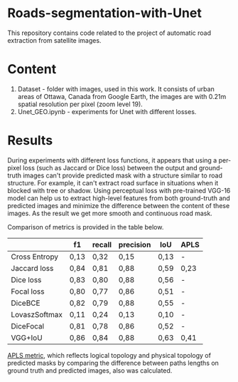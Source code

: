# Roads-segmentation-with-Unet

This repository contains code related to the project of automatic road extraction from satellite images.

# Content
1. Dataset - folder with images, used in this work. It consists of urban areas of Ottawa, Canada from Google Earth, the images are with 0.21m spatial resolution per pixel (zoom level 19).
2. Unet_GEO.ipynb - experiments for Unet with different losses.


# Results
During experiments with different loss functions, it appears that using a per-pixel loss (such as Jaccard or Dice loss) between the output and ground-truth images can't provide predicted mask with a structure similar to road structure. For example, it can't extract road surface in situations when it blocked with tree or shadow. Using perceptual loss with pre-trained VGG-16 model can help us to extract high-level features from both ground-truth and predicted images and minimize the difference between the content of these images. As the result we get more smooth and continuous road mask. 

Comparison of metrics is provided in the table below.

|               | f1   | recall | precision | IoU  | APLS |
|---------------|------|--------|-----------|------|------|
| Cross Entropy | 0,13 | 0,32   | 0,15      | 0,13 | -    |
| Jaccard loss  | 0,84 | 0,81   | 0,88      | 0,59 | 0,23 |
| Dice loss     | 0,83 | 0,80   | 0,88      | 0,56 | -    |
| Focal loss    | 0,80 | 0,77   | 0,86      | 0,51 | -    |
| DiceBCE       | 0,82 | 0,79   | 0,88      | 0,55 | -    |
| LovaszSoftmax | 0,11 | 0,24   | 0,13      | 0,10 | -    |
| DiceFocal     | 0,81 | 0,78   | 0,86      | 0,52 | -    |
| VGG+IoU       | 0,86 | 0,84   | 0,88      | 0,63 | 0,41 |

[APLS metric](https://medium.com/the-downlinq/spacenet-road-detection-and-routing-challenge-part-i-d4f59d55bfce), which reflects logical topology and physical topology of predicted masks by comparing the difference between paths lengths on ground truth and predicted images, also was calculated.
 

